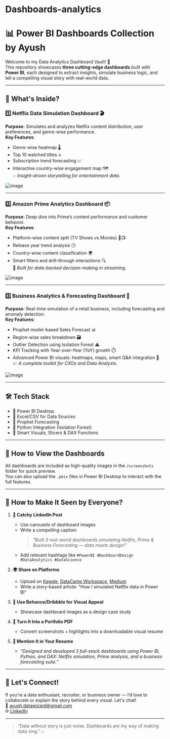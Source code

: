 # Dashboards-analytics

# 📊 Power BI Dashboards Collection by Ayush

Welcome to my Data Analytics Dashboard Vault! 🚀  
This repository showcases **three cutting-edge dashboards** built with **Power BI**, each designed to extract insights, simulate business logic, and tell a compelling visual story with real-world data.

---

## 🧠 What's Inside?

### 1️⃣ **Netflix Data Simulation Dashboard** 🎬  
**Purpose**: Simulates and analyzes Netflix content distribution, user preferences, and genre-wise performance.  
**Key Features**:
- Genre-wise heatmap 🌡️
- Top 10 watched titles 🔝
- Subscription trend forecasting 📈
- Interactive country-wise engagement map 🗺️  
💡 *Insight-driven storytelling for entertainment data.*

![image](https://github.com/user-attachments/assets/2d201226-5c02-472c-b9a5-98663f2159d7)


---

### 2️⃣ **Amazon Prime Analytics Dashboard** 📦  
**Purpose**: Deep dive into Prime’s content performance and customer behavior.  
**Key Features**:
- Platform-wise content split (TV Shows vs Movies) 🎥📺  
- Release year trend analysis 🕒  
- Country-wise content classification 🌍  
- Smart filters and drill-through interactions 🔍  
🎯 *Built for data-backed decision-making in streaming.*

![image](https://github.com/user-attachments/assets/c66fe9d8-057f-4b18-9a93-9fc5f727e210)


---

### 3️⃣ **Business Analytics & Forecasting Dashboard** 💼  
**Purpose**: Real-time simulation of a retail business, including forecasting and anomaly detection.  
**Key Features**:
- Prophet model-based Sales Forecast 📊  
- Region-wise sales breakdown 🗃️  
- Outlier Detection using Isolation Forest ⚠️  
- KPI Tracking with Year-over-Year (YoY) growth ⏱️  
- Advanced Power BI visuals: heatmaps, maps, smart Q&A integration 🤖  
📈 *A complete toolkit for CXOs and Data Analysts.*

![image](https://github.com/user-attachments/assets/507ad8b0-16a2-4edd-86da-b3c02db2f44f)


---

## 🛠️ Tech Stack

- 🧠 Power BI Desktop  
- 📂 Excel/CSV for Data Sources  
- 📡 Prophet Forecasting  
- 🧪 Python Integration (Isolation Forest)  
- 🧭 Smart Visuals, Slicers & DAX Functions

---

## 🚀 How to View the Dashboards

All dashboards are included as high-quality images in the `/screenshots` folder for quick preview.  
You can also upload the `.pbix` files in Power BI Desktop to interact with the full features.

---

## 📣 How to Make It Seen by Everyone?

1. **🧲 Catchy LinkedIn Post**  
   - Use carousels of dashboard images
   - Write a compelling caption:  
     > *“Built 3 real-world dashboards simulating Netflix, Prime & Business Forecasting — data meets design!”*  
   - Add relevant hashtags like `#PowerBI #DashboardDesign #DataAnalytics #DataScience`

2. **🌍 Share on Platforms**  
   - Upload on [Kaggle](https://kaggle.com), [DataCamp Workspace](https://workspace.datacamp.com), [Medium](https://medium.com/)  
   - Write a story-based article: "How I simulated Netflix data in Power BI"

3. **📸 Use Behance/Dribbble for Visual Appeal**  
   - Showcase dashboard images as a design case study

4. **📑 Turn It Into a Portfolio PDF**  
   - Convert screenshots + highlights into a downloadable visual resume

5. **📝 Mention It in Your Resume**  
   - _“Designed and developed 3 full-stack dashboards using Power BI, Python, and DAX: Netflix simulation, Prime analysis, and a business forecasting suite.”_

---

## 🙌 Let's Connect!
If you're a data enthusiast, recruiter, or business owner — I’d love to collaborate or explain the story behind every visual. Let's chat!  
📧 ayush.datawizard@gmail.com  
🌐 [LinkedIn](https://linkedin.com/in/yourprofile)

---

> “Data without story is just noise. Dashboards are my way of making data sing.” 🎶  
